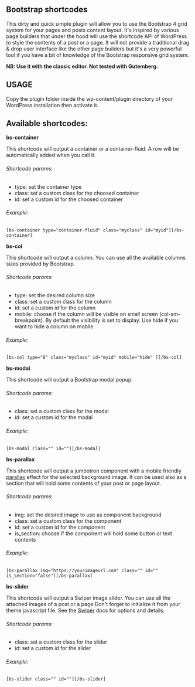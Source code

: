 ## Bootstrap shortcodes

This dirty and quick simple plugin will allow you to use the Bootstrap 4 grid system for your pages and posts content layout.
It's inspired by various page builders that under the hood will use the shortcode API of WordPress to style the contents of a post or a page. It will not provide a traditional drag & drop user interface like the other page builders but it's a very powerful tool if you have a bit of knowledge of the Bootstrap responsive grid system. 

**NB: Use it with the classic editor. Not tested with Gutemberg.**

## USAGE

Copy the plugin folder inside the wp-content/plugin directory of your WordPress installation then activate it. 

## Available shortcodes:

**bs-container**

This shortcode will output a container or a container-fluid. A row will be automatically added when you call it.
###### Shortcode params: 
* type: set the container type
* class: set a custom class for the choosed container
* id: set a custom id for the choosed container
###### Example:
```
[bs-container type="container-fluid" class="myclass" id="myid"][/bs-container]
```

**bs-col**

This shortcode will output a column. You can use all the available columns sizes provided by Bootstrap.
###### Shortcode params:
* type: set the desired column size
* class: set a custom class for the column
* id: set a custom id for the column
* mobile: choose if the column will be visible on small screen (col-sm- breakpoint). By default the visibility is set to display. Use hide if you want to hide a column on mobile.
###### Example:
```
[bs-col type="6" class="myclass" id="myid" mobile="hide" ][/bs-col]
```

**bs-modal**

This shortcode will output a Bootstrap modal popup. 
###### Shortcode params:
* class: set a custom class for the modal
* id: set a custom id for the modal
###### Example:
```
[bs-modal class="" id=""][/bs-modal]
```

**bs-parallax**

This shortcode will output a jumbotron component with a mobile friendly [parallax](https://github.com/marrio-h/universal-parallax) effect for the selected background image.
It can be used also as a section that will hold some contents of your post or page layout.  
###### Shortcode params:
* img: set the desired image to use as component background
* class: set a custom class for the component
* id: set a custom id for the component
* is_section: choose if the component will hold some button or text contents 
###### Example:
```
[bs-parallax img="https://yourimageurl.com" class="" id="" is_section="false"][/bs-parallax]
```

**bs-slider**

This shortcode will output a Swiper image slider. You can use all the attached images of a post or a page
Don't forget to initialize it from your theme javascript file. See the [Swiper](https://swiperjs.com/api/#initialize) docs for options and details.
###### Shortcode params:
* class: set a custom class for the slider
* id: set a custom id for the slider
###### Example:
```
[bs-slider class="" id=""][/bs-slider]
```
